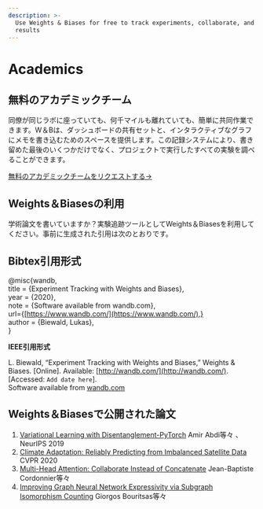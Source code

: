 ```yaml
---
description: >-
  Use Weights & Biases for free to track experiments, collaborate, and publish
  results
---
```


# Academics

##  無料のアカデミックチーム

同僚が同じラボに座っていても、何千マイルも離れていても、簡単に共同作業できます。W＆Bは、ダッシュボードの共有セットと、インタラクティブなグラフにメモを書き込むためのスペースを提供します。この記録システムにより、書き留めた最後のいくつかだけでなく、プロジェクトで実行したすべての実験を調べることができます。

 [無料のアカデミックチームをリクエストする→](https://www.wandb.com/academic)

## Weights＆Biasesの利用

学術論文を書いていますか？実験追跡ツールとしてWeights＆Biasesを利用してください。事前に生成された引用は次のとおりです。

## **Bibtex引用形式**

@misc{wandb,  
title = {Experiment Tracking with Weights and Biases},  
year = {2020},  
note = {Software available from wandb.com},  
url={[https://www.wandb.com/](https://www.wandb.com/),}  
author = {Biewald, Lukas},  
}

 **IEEE引用形式**

L. Biewald, “Experiment Tracking with Weights and Biases,” Weights & Biases. \[Online\]. Available: [http://wandb.com/](http://wandb.com/). \[Accessed: `Add date here`\].  
Software available from [wandb.com](http://wandb.com/)

## Weights＆Biasesで公開された論文

1. [Variational Learning with Disentanglement-PyTorch](https://arxiv.org/pdf/1912.05184.pdf) Amir Abdi等々 、NeurIPS 2019
2. [Climate Adaptation: Reliably Predicting from Imbalanced Satellite Data](https://openaccess.thecvf.com/content_CVPRW_2020/papers/w5/Rawal_Climate_Adaptation_Reliably_Predicting_From_Imbalanced_Satellite_Data_CVPRW_2020_paper.pdf)  CVPR 2020
3. [Multi-Head Attention: Collaborate Instead of Concatenate](https://arxiv.org/pdf/2006.16362.pdf) Jean-Baptiste Cordonnier等々
4. [Improving Graph Neural Network Expressivity via Subgraph Isomorphism Counting](https://grlplus.github.io/papers/75.pdf) Giorgos Bouritsas等々

